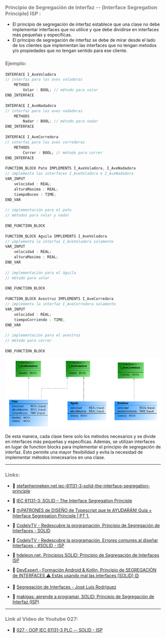 ### <span style="color:grey"> Principio de Segregación de Interfaz -- (Interface Segregation Principle) ISP :</span>

- El principio de segregación de interfaz establece que una clase no debe implementar interfaces que no utilice y que debe dividirse en interfaces más pequeñas y específicas.
- El principio de segregación de interfaz se debe de mirar desde el lado de los clientes que implementan las interfaces que no tengan metodos y/o propiedades que no tengan sentido para ese cliente.

### <span style="color:grey">Ejemplo:</span>

```javascript
INTERFACE I_AveVoladora
// interfaz para las aves voladoras
    METHODS
        Volar : BOOL; // método para volar
END_INTERFACE

INTERFACE I_AveNadadora
// interfaz para las aves nadadoras
    METHODS
        Nadar : BOOL; // método para nadar
END_INTERFACE

INTERFACE I_AveCorredora
// interfaz para las aves corredoras
    METHODS
        Correr : BOOL; // método para correr
END_INTERFACE

FUNCTION_BLOCK Pato IMPLEMENTS I_AveVoladora, I_AveNadadora
// implementa las interfaces I_AveVoladora e I_AveNadadora
VAR_INPUT
    velocidad : REAL;
    alturaMaxima : REAL;
    tiempoBuceo : TIME;
END_VAR

// implementación para el pato
// métodos para volar y nadar

END_FUNCTION_BLOCK

FUNCTION_BLOCK Aguila IMPLEMENTS I_AveVoladora
// implementa la interfaz I_AveVoladora solamente
VAR_INPUT
    velocidad : REAL;
    alturaMaxima : REAL;
END_VAR

// implementación para el águila
// método para volar

END_FUNCTION_BLOCK

FUNCTION_BLOCK Avestruz IMPLEMENTS I_AveCorredora
// implementa la interfaz I_AveCorredora solamente
VAR_INPUT
    velocidad : REAL;
    tiempoCorriendo : TIME;
END_VAR

// implementación para el avestruz
// método para correr

END_FUNCTION_BLOCK
```
![SOLID_ISP](../imagenes/SOLID_ISP.PNG)

De esta manera, cada clase tiene solo los métodos necesarios y se divide en interfaces más pequeñas y específicas. Además, se utilizan interfaces en lugar de function blocks para implementar el principio de segregación de interfaz. Esto permite una mayor flexibilidad y evita la necesidad de implementar métodos innecesarios en una clase.
***
### <span style="color:grey">Links:</span>
- 🔗 [stefanhenneken.net,iec-61131-3-solid-the-interface-segregation-principle](https://stefanhenneken.net/2023/02/25/iec-61131-3-solid-the-interface-segregation-principle/)

- 🔗 [IEC 61131-3: SOLID – The Interface Segregation Principle](https://stefanhenneken.net/2023/02/25/iec-61131-3-solid-the-interface-segregation-principle/#more-2505)

- 🔗 [🤓¡PATRONES de DISEÑO de Typescript que te AYUDARÁN! Guía + Interface Segregation Principle | PT 1.](https://www.youtube.com/watch?v=Ph7kXNmski8)

- 🔗 [CodelyTV - Redescubre la programación, Principio de Segregación de Interfaces - SOLID](https://www.youtube.com/watch?v=EzUIbMdxJTk)

- 🔗 [CodelyTV - Redescubre la programación, Errores comunes al diseñar Interfaces - #SOLID - ISP](https://www.youtube.com/watch?v=mDAQLkdNGHU)

- 🔗 [hdeleon.net, Principios SOLID: Principio de Segregación de Interfaces ISP](https://www.youtube.com/watch?v=4741GhnZmOk)

- 🔗 [DevExpert - Formación Android & Kotlin, Principio de SEGREGACIÓN de INTERFACES ⚠ Estás usando mal las interfaces [SOLID] 🟡](https://www.youtube.com/watch?v=BrPeEdtlDPE)

- 🔗 [Segregación de Interfaces - José Luis Rodríguez](https://www.youtube.com/watch?v=uIYsBuX3U9w)

- 🔗 [makigas: aprende a programar, SOLID: Principio de Segregación de Interfaz (ISP)](https://www.youtube.com/watch?v=FIiNB9rv1P0&list=PLTd5ehIj0goO1JFIfukh3UtU9e0BeFM9K&index=4)

***
### <span style="color:grey">Link al Video de Youtube 027:</span>
- 🔗 [027 - OOP IEC 61131-3 PLC -- SOLID - ISP]()